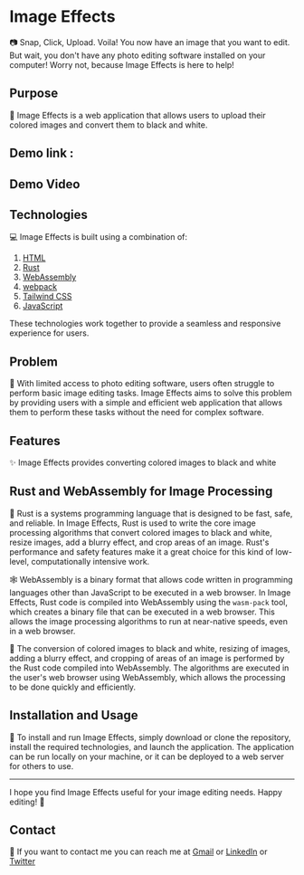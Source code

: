 Image Effects
=============

📷 Snap, Click, Upload. Voila! You now have an image that you want to edit. But wait, you don't have any photo editing
software installed on your computer! Worry not, because Image Effects is here to help!

Purpose
-------

🎯 Image Effects is a web application that allows users to upload their colored images and convert them to black and
white.

Demo link : 
----

Demo Video
----------


Technologies
------------

💻 Image Effects is built using a combination of:

1. [HTML](https://developer.mozilla.org/en-US/docs/Web/HTML)
2. [Rust](https://www.rust-lang.org/)
3. [WebAssembly](https://webassembly.org/)
4. [webpack](https://webpack.js.org/)
5. [Tailwind CSS](https://tailwindcss.com/)
6. [JavaScript](https://developer.mozilla.org/en-US/docs/Web/JavaScript)

These technologies work together to provide a seamless and responsive experience for users.

Problem
-------

🤔 With limited access to photo editing software, users often struggle to perform basic image editing tasks. Image
Effects aims to solve this problem by providing users with a simple and efficient web application that allows them to
perform these tasks without the need for complex software.

Features
--------

✨ Image Effects provides converting colored images to black and white

Rust and WebAssembly for Image Processing
-----------------------------------------

🦀 Rust is a systems programming language that is designed to be fast, safe, and reliable. In Image Effects, Rust is used
to write the core image processing algorithms that convert colored images to black and white, resize images, add a
blurry effect, and crop areas of an image. Rust's performance and safety features make it a great choice for this kind
of low-level, computationally intensive work.

🕸️ WebAssembly is a binary format that allows code written in programming languages other than JavaScript to be executed
in a web browser. In Image Effects, Rust code is compiled into WebAssembly using the `wasm-pack` tool, which creates a
binary file that can be executed in a web browser. This allows the image processing algorithms to run at near-native
speeds, even in a web browser.

🎨 The conversion of colored images to black and white, resizing of images, adding a blurry effect, and cropping of areas
of an image is performed by the Rust code compiled into WebAssembly. The algorithms are executed in the user's web
browser using WebAssembly, which allows the processing to be done quickly and efficiently.



Installation and Usage
----------------------

🚀 To install and run Image Effects, simply download or clone the repository, install the required technologies, and
launch the application. The application can be run locally on your machine, or it can be deployed to a web server for
others to use.


* * * * *

I hope you find Image Effects useful for your image editing needs. Happy editing! 🎉

Contact
-------

📧 If you want to contact me you can reach me at <a href="mailto:devmuzaky@gmail.com">Gmail</a>
or <a href="https://www.linkedin.com/in/devmuzaky/">LinkedIn</a>
or <a href="https://twitter.com/devmuzaky">Twitter</a>
